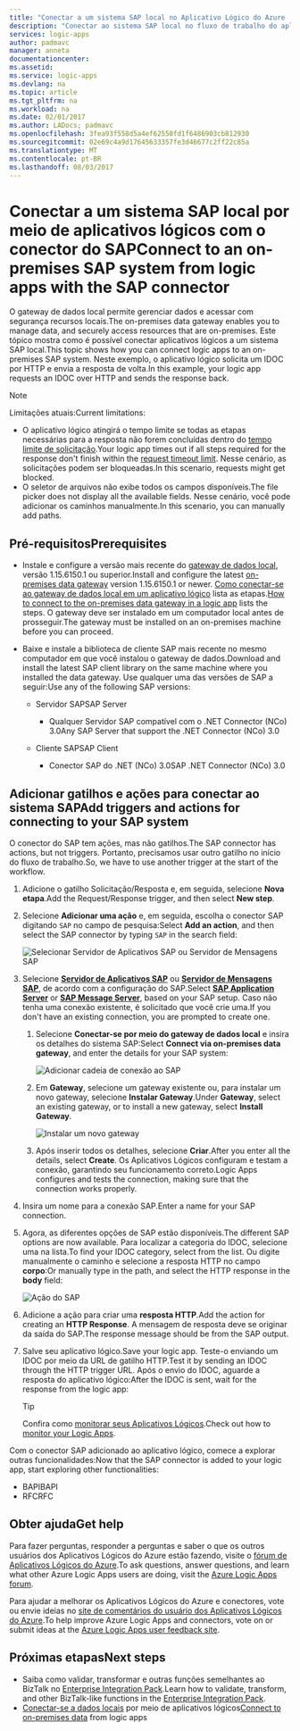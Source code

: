 ```yaml
---
title: "Conectar a um sistema SAP local no Aplicativo Lógico do Azure | Microsoft Docs"
description: "Conectar ao sistema SAP local no fluxo de trabalho do aplicativo lógico por meio do gateway de dados local"
services: logic-apps
author: padmavc
manager: anneta
documentationcenter: 
ms.assetid: 
ms.service: logic-apps
ms.devlang: na
ms.topic: article
ms.tgt_pltfrm: na
ms.workload: na
ms.date: 02/01/2017
ms.author: LADocs; padmavc
ms.openlocfilehash: 3fea93f558d5a4ef62550fd1f6486903cb812930
ms.sourcegitcommit: 02e69c4a9d17645633357fe3d46677c2ff22c85a
ms.translationtype: MT
ms.contentlocale: pt-BR
ms.lasthandoff: 08/03/2017
---
```

# <a name="connect-to-an-on-premises-sap-system-from-logic-apps-with-the-sap-connector"></a><span data-ttu-id="d99d1-103">Conectar a um sistema SAP local por meio de aplicativos lógicos com o conector do SAP</span><span class="sxs-lookup"><span data-stu-id="d99d1-103">Connect to an on-premises SAP system from logic apps with the SAP connector</span></span> 

<span data-ttu-id="d99d1-104">O gateway de dados local permite gerenciar dados e acessar com segurança recursos locais.</span><span class="sxs-lookup"><span data-stu-id="d99d1-104">The on-premises data gateway enables you to manage data, and securely access resources that are on-premises.</span></span> <span data-ttu-id="d99d1-105">Este tópico mostra como é possível conectar aplicativos lógicos a um sistema SAP local.</span><span class="sxs-lookup"><span data-stu-id="d99d1-105">This topic shows how you can connect logic apps to an on-premises SAP system.</span></span> <span data-ttu-id="d99d1-106">Neste exemplo, o aplicativo lógico solicita um IDOC por HTTP e envia a resposta de volta.</span><span class="sxs-lookup"><span data-stu-id="d99d1-106">In this example, your logic app requests an IDOC over HTTP and sends the response back.</span></span>    

> [!NOTE]
> <span data-ttu-id="d99d1-107">Limitações atuais:</span><span class="sxs-lookup"><span data-stu-id="d99d1-107">Current limitations:</span></span> 
> - <span data-ttu-id="d99d1-108">O aplicativo lógico atingirá o tempo limite se todas as etapas necessárias para a resposta não forem concluídas dentro do [tempo limite de solicitação](./logic-apps-limits-and-config.md).</span><span class="sxs-lookup"><span data-stu-id="d99d1-108">Your logic app times out if all steps required for the response don't finish within the [request timeout limit](./logic-apps-limits-and-config.md).</span></span> <span data-ttu-id="d99d1-109">Nesse cenário, as solicitações podem ser bloqueadas.</span><span class="sxs-lookup"><span data-stu-id="d99d1-109">In this scenario, requests might get blocked.</span></span> 
> - <span data-ttu-id="d99d1-110">O seletor de arquivos não exibe todos os campos disponíveis.</span><span class="sxs-lookup"><span data-stu-id="d99d1-110">The file picker does not display all the available fields.</span></span> <span data-ttu-id="d99d1-111">Nesse cenário, você pode adicionar os caminhos manualmente.</span><span class="sxs-lookup"><span data-stu-id="d99d1-111">In this scenario, you can manually add paths.</span></span>

## <a name="prerequisites"></a><span data-ttu-id="d99d1-112">Pré-requisitos</span><span class="sxs-lookup"><span data-stu-id="d99d1-112">Prerequisites</span></span>

- <span data-ttu-id="d99d1-113">Instale e configure a versão mais recente do [gateway de dados local](https://www.microsoft.com/download/details.aspx?id=53127), versão 1.15.6150.1 ou superior.</span><span class="sxs-lookup"><span data-stu-id="d99d1-113">Install and configure the latest [on-premises data gateway](https://www.microsoft.com/download/details.aspx?id=53127) version 1.15.6150.1 or newer.</span></span> <span data-ttu-id="d99d1-114">[Como conectar-se ao gateway de dados local em um aplicativo lógico](http://aka.ms/logicapps-gateway) lista as etapas.</span><span class="sxs-lookup"><span data-stu-id="d99d1-114">[How to connect to the on-premises data gateway in a logic app](http://aka.ms/logicapps-gateway) lists the steps.</span></span> <span data-ttu-id="d99d1-115">O gateway deve ser instalado em um computador local antes de prosseguir.</span><span class="sxs-lookup"><span data-stu-id="d99d1-115">The gateway must be installed on an on-premises machine before you can proceed.</span></span>

- <span data-ttu-id="d99d1-116">Baixe e instale a biblioteca de cliente SAP mais recente no mesmo computador em que você instalou o gateway de dados.</span><span class="sxs-lookup"><span data-stu-id="d99d1-116">Download and install the latest SAP client library on the same machine where you installed the data gateway.</span></span> <span data-ttu-id="d99d1-117">Use qualquer uma das versões de SAP a seguir:</span><span class="sxs-lookup"><span data-stu-id="d99d1-117">Use any of the following SAP versions:</span></span> 
    - <span data-ttu-id="d99d1-118">Servidor SAP</span><span class="sxs-lookup"><span data-stu-id="d99d1-118">SAP Server</span></span>
        - <span data-ttu-id="d99d1-119">Qualquer Servidor SAP compatível com o .NET Connector (NCo) 3.0</span><span class="sxs-lookup"><span data-stu-id="d99d1-119">Any SAP Server that support the .NET Connector (NCo) 3.0</span></span>
 
    - <span data-ttu-id="d99d1-120">Cliente SAP</span><span class="sxs-lookup"><span data-stu-id="d99d1-120">SAP Client</span></span>
        - <span data-ttu-id="d99d1-121">Conector SAP do .NET (NCo) 3.0</span><span class="sxs-lookup"><span data-stu-id="d99d1-121">SAP .NET Connector (NCo) 3.0</span></span>

## <a name="add-triggers-and-actions-for-connecting-to-your-sap-system"></a><span data-ttu-id="d99d1-122">Adicionar gatilhos e ações para conectar ao sistema SAP</span><span class="sxs-lookup"><span data-stu-id="d99d1-122">Add triggers and actions for connecting to your SAP system</span></span>

<span data-ttu-id="d99d1-123">O conector do SAP tem ações, mas não gatilhos.</span><span class="sxs-lookup"><span data-stu-id="d99d1-123">The SAP connector has actions, but not triggers.</span></span> <span data-ttu-id="d99d1-124">Portanto, precisamos usar outro gatilho no início do fluxo de trabalho.</span><span class="sxs-lookup"><span data-stu-id="d99d1-124">So, we have to use another trigger at the start of the workflow.</span></span> 

1. <span data-ttu-id="d99d1-125">Adicione o gatilho Solicitação/Resposta e, em seguida, selecione **Nova etapa**.</span><span class="sxs-lookup"><span data-stu-id="d99d1-125">Add the Request/Response trigger, and then select **New step**.</span></span>

2. <span data-ttu-id="d99d1-126">Selecione **Adicionar uma ação** e, em seguida, escolha o conector SAP digitando `SAP` no campo de pesquisa:</span><span class="sxs-lookup"><span data-stu-id="d99d1-126">Select **Add an action**, and then select the SAP connector by typing `SAP` in the search field:</span></span>    

     ![Selecionar Servidor de Aplicativos SAP ou Servidor de Mensagens SAP](media/logic-apps-using-sap-connector/sap-action.png)

3. <span data-ttu-id="d99d1-128">Selecione [**Servidor de Aplicativos SAP**](https://wiki.scn.sap.com/wiki/display/ABAP/ABAP+Application+Server) ou [**Servidor de Mensagens SAP**](http://help.sap.com/saphelp_nw70/helpdata/en/40/c235c15ab7468bb31599cc759179ef/frameset.htm), de acordo com a configuração do SAP.</span><span class="sxs-lookup"><span data-stu-id="d99d1-128">Select [**SAP Application Server**](https://wiki.scn.sap.com/wiki/display/ABAP/ABAP+Application+Server) or [**SAP Message Server**](http://help.sap.com/saphelp_nw70/helpdata/en/40/c235c15ab7468bb31599cc759179ef/frameset.htm), based on your SAP setup.</span></span> <span data-ttu-id="d99d1-129">Caso não tenha uma conexão existente, é solicitado que você crie uma.</span><span class="sxs-lookup"><span data-stu-id="d99d1-129">If you don't have an existing connection, you are prompted to create one.</span></span>

   1. <span data-ttu-id="d99d1-130">Selecione **Conectar-se por meio do gateway de dados local** e insira os detalhes do sistema SAP:</span><span class="sxs-lookup"><span data-stu-id="d99d1-130">Select **Connect via on-premises data gateway**, and enter the details for your SAP system:</span></span>   

       ![Adicionar cadeia de conexão ao SAP](media/logic-apps-using-sap-connector/picture2.png)  

   2. <span data-ttu-id="d99d1-132">Em **Gateway**, selecione um gateway existente ou, para instalar um novo gateway, selecione **Instalar Gateway**.</span><span class="sxs-lookup"><span data-stu-id="d99d1-132">Under **Gateway**, select an existing gateway, or to install a new gateway, select **Install Gateway**.</span></span>

        ![Instalar um novo gateway](media/logic-apps-using-sap-connector/install-gateway.png)
  
   3. <span data-ttu-id="d99d1-134">Após inserir todos os detalhes, selecione **Criar**.</span><span class="sxs-lookup"><span data-stu-id="d99d1-134">After you enter all the details, select **Create**.</span></span> 
   <span data-ttu-id="d99d1-135">Os Aplicativos Lógicos configuram e testam a conexão, garantindo seu funcionamento correto.</span><span class="sxs-lookup"><span data-stu-id="d99d1-135">Logic Apps configures and tests the connection, making sure that the connection works properly.</span></span>

4. <span data-ttu-id="d99d1-136">Insira um nome para a conexão SAP.</span><span class="sxs-lookup"><span data-stu-id="d99d1-136">Enter a name for your SAP connection.</span></span>

5. <span data-ttu-id="d99d1-137">Agora, as diferentes opções de SAP estão disponíveis.</span><span class="sxs-lookup"><span data-stu-id="d99d1-137">The different SAP options are now available.</span></span> <span data-ttu-id="d99d1-138">Para localizar a categoria do IDOC, selecione uma na lista.</span><span class="sxs-lookup"><span data-stu-id="d99d1-138">To find your IDOC category, select from the list.</span></span> <span data-ttu-id="d99d1-139">Ou digite manualmente o caminho e selecione a resposta HTTP no campo **corpo**:</span><span class="sxs-lookup"><span data-stu-id="d99d1-139">Or manually type in the path, and select the HTTP response in the **body** field:</span></span>

     ![Ação do SAP](media/logic-apps-using-sap-connector/picture3.png)

6. <span data-ttu-id="d99d1-141">Adicione a ação para criar uma **resposta HTTP**.</span><span class="sxs-lookup"><span data-stu-id="d99d1-141">Add the action for creating an **HTTP Response**.</span></span> <span data-ttu-id="d99d1-142">A mensagem de resposta deve se originar da saída do SAP.</span><span class="sxs-lookup"><span data-stu-id="d99d1-142">The response message should be from the SAP output.</span></span>

7. <span data-ttu-id="d99d1-143">Salve seu aplicativo lógico.</span><span class="sxs-lookup"><span data-stu-id="d99d1-143">Save your logic app.</span></span> <span data-ttu-id="d99d1-144">Teste-o enviando um IDOC por meio da URL de gatilho HTTP.</span><span class="sxs-lookup"><span data-stu-id="d99d1-144">Test it by sending an IDOC through the HTTP trigger URL.</span></span> <span data-ttu-id="d99d1-145">Após o envio do IDOC, aguarde a resposta do aplicativo lógico:</span><span class="sxs-lookup"><span data-stu-id="d99d1-145">After the IDOC is sent, wait for the response from the logic app:</span></span>   

     > [!TIP]
     > <span data-ttu-id="d99d1-146">Confira como [monitorar seus Aplicativos Lógicos](../logic-apps/logic-apps-monitor-your-logic-apps.md).</span><span class="sxs-lookup"><span data-stu-id="d99d1-146">Check out how to [monitor your Logic Apps](../logic-apps/logic-apps-monitor-your-logic-apps.md).</span></span>

<span data-ttu-id="d99d1-147">Com o conector SAP adicionado ao aplicativo lógico, comece a explorar outras funcionalidades:</span><span class="sxs-lookup"><span data-stu-id="d99d1-147">Now that the SAP connector is added to your logic app, start exploring other functionalities:</span></span>

- <span data-ttu-id="d99d1-148">BAPI</span><span class="sxs-lookup"><span data-stu-id="d99d1-148">BAPI</span></span>
- <span data-ttu-id="d99d1-149">RFC</span><span class="sxs-lookup"><span data-stu-id="d99d1-149">RFC</span></span>

## <a name="get-help"></a><span data-ttu-id="d99d1-150">Obter ajuda</span><span class="sxs-lookup"><span data-stu-id="d99d1-150">Get help</span></span>

<span data-ttu-id="d99d1-151">Para fazer perguntas, responder a perguntas e saber o que os outros usuários dos Aplicativos Lógicos do Azure estão fazendo, visite o [fórum de Aplicativos Lógicos do Azure](https://social.msdn.microsoft.com/Forums/en-US/home?forum=azurelogicapps).</span><span class="sxs-lookup"><span data-stu-id="d99d1-151">To ask questions, answer questions, and learn what other Azure Logic Apps users are doing, visit the [Azure Logic Apps forum](https://social.msdn.microsoft.com/Forums/en-US/home?forum=azurelogicapps).</span></span>

<span data-ttu-id="d99d1-152">Para ajudar a melhorar os Aplicativos Lógicos do Azure e conectores, vote ou envie ideias no [site de comentários do usuário dos Aplicativos Lógicos do Azure](http://aka.ms/logicapps-wish).</span><span class="sxs-lookup"><span data-stu-id="d99d1-152">To help improve Azure Logic Apps and connectors, vote on or submit ideas at the [Azure Logic Apps user feedback site](http://aka.ms/logicapps-wish).</span></span>

## <a name="next-steps"></a><span data-ttu-id="d99d1-153">Próximas etapas</span><span class="sxs-lookup"><span data-stu-id="d99d1-153">Next steps</span></span>

- <span data-ttu-id="d99d1-154">Saiba como validar, transformar e outras funções semelhantes ao BizTalk no [Enterprise Integration Pack](../logic-apps/logic-apps-enterprise-integration-overview.md).</span><span class="sxs-lookup"><span data-stu-id="d99d1-154">Learn how to validate, transform, and other BizTalk-like functions in the [Enterprise Integration Pack](../logic-apps/logic-apps-enterprise-integration-overview.md).</span></span> 
- <span data-ttu-id="d99d1-155">[Conectar-se a dados locais](../logic-apps/logic-apps-gateway-connection.md) por meio de aplicativos lógicos</span><span class="sxs-lookup"><span data-stu-id="d99d1-155">[Connect to on-premises data](../logic-apps/logic-apps-gateway-connection.md) from logic apps</span></span>
